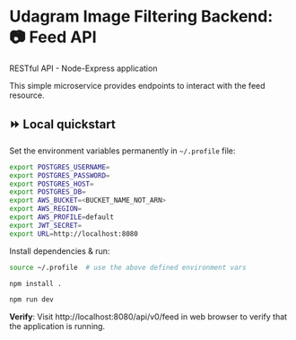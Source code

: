 # Udagram Image Filtering Backend: 📷 Feed API

RESTful API - Node-Express application

This simple microservice provides endpoints to interact with the feed resource.

## ⏩ Local quickstart

Set the environment variables permanently in `~/.profile` file:
```bash
export POSTGRES_USERNAME=
export POSTGRES_PASSWORD=
export POSTGRES_HOST=
export POSTGRES_DB=
export AWS_BUCKET=<BUCKET_NAME_NOT_ARN>
export AWS_REGION=
export AWS_PROFILE=default
export JWT_SECRET=
export URL=http://localhost:8080
```

Install dependencies & run:
```bash
source ~/.profile  # use the above defined environment vars

npm install .

npm run dev
```

**Verify**: Visit http://localhost:8080/api/v0/feed in web browser to verify that the application is running.